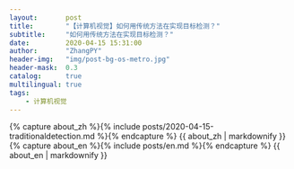 ```yaml
---
layout:       post
title:        "【计算机视觉】如何用传统方法在实现目标检测？"
subtitle:     "如何用传统方法在实现目标检测？"
date:         2020-04-15 15:31:00
author:       "ZhangPY"
header-img:   "img/post-bg-os-metro.jpg"
header-mask:  0.3
catalog:      true
multilingual: true
tags:
    - 计算机视觉
---
```


<!-- Chinese Version -->
<div class="zh post-container">
    {% capture about_zh %}{% include posts/2020-04-15-traditionaldetection.md %}{% endcapture %}
    {{ about_zh | markdownify }}
</div>

<!-- English Version -->
<div class="en post-container">
    {% capture about_en %}{% include posts/en.md %}{% endcapture %}
    {{ about_en | markdownify }}
</div>
